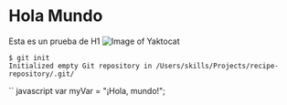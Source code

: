 # Hola Mundo
Esta es un prueba de H1
![Image of Yaktocat](https://octodex.github.com/images/yaktocat.png)
```
$ git init
Initialized empty Git repository in /Users/skills/Projects/recipe-repository/.git/
```
`` javascript
var myVar = "¡Hola, mundo!";
```
